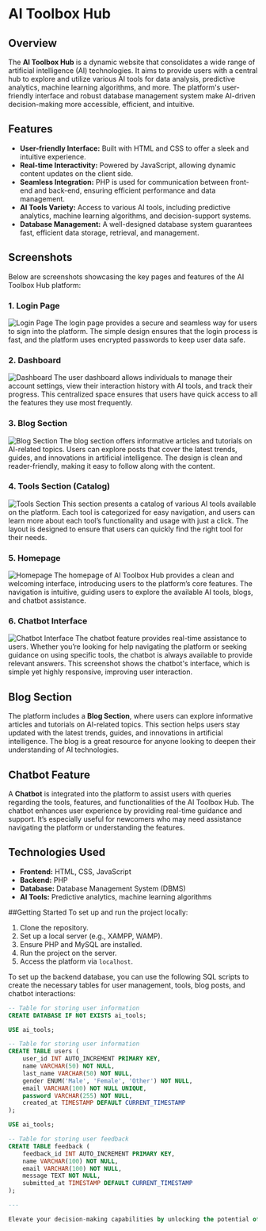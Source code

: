 # AI Toolbox Hub

## Overview
The **AI Toolbox Hub** is a dynamic website that consolidates a wide range of artificial intelligence (AI) technologies. It aims to provide users with a central hub to explore and utilize various AI tools for data analysis, predictive analytics, machine learning algorithms, and more. The platform's user-friendly interface and robust database management system make AI-driven decision-making more accessible, efficient, and intuitive.

## Features
- **User-friendly Interface:** Built with HTML and CSS to offer a sleek and intuitive experience.
- **Real-time Interactivity:** Powered by JavaScript, allowing dynamic content updates on the client side.
- **Seamless Integration:** PHP is used for communication between front-end and back-end, ensuring efficient performance and data management.
- **AI Tools Variety:** Access to various AI tools, including predictive analytics, machine learning algorithms, and decision-support systems.
- **Database Management:** A well-designed database system guarantees fast, efficient data storage, retrieval, and management.

## Screenshots
Below are screenshots showcasing the key pages and features of the AI Toolbox Hub platform:

### 1. Login Page
![Login Page](Login.png)
The login page provides a secure and seamless way for users to sign into the platform. The simple design ensures that the login process is fast, and the platform uses encrypted passwords to keep user data safe.

### 2. Dashboard
![Dashboard](dashboard.png)
The user dashboard allows individuals to manage their account settings, view their interaction history with AI tools, and track their progress. This centralized space ensures that users have quick access to all the features they use most frequently.

### 3. Blog Section
![Blog Section](Blogpg.png)
The blog section offers informative articles and tutorials on AI-related topics. Users can explore posts that cover the latest trends, guides, and innovations in artificial intelligence. The design is clean and reader-friendly, making it easy to follow along with the content.

### 4. Tools Section (Catalog)
![Tools Section](catalouge.png)
This section presents a catalog of various AI tools available on the platform. Each tool is categorized for easy navigation, and users can learn more about each tool’s functionality and usage with just a click. The layout is designed to ensure that users can quickly find the right tool for their needs.

### 5. Homepage
![Homepage](web.png)
The homepage of AI Toolbox Hub provides a clean and welcoming interface, introducing users to the platform’s core features. The navigation is intuitive, guiding users to explore the available AI tools, blogs, and chatbot assistance.

### 6. Chatbot Interface
![Chatbot Interface](chatbotpg.png)
The chatbot feature provides real-time assistance to users. Whether you’re looking for help navigating the platform or seeking guidance on using specific tools, the chatbot is always available to provide relevant answers. This screenshot shows the chatbot's interface, which is simple yet highly responsive, improving user interaction.

## Blog Section
The platform includes a **Blog Section**, where users can explore informative articles and tutorials on AI-related topics. This section helps users stay updated with the latest trends, guides, and innovations in artificial intelligence. The blog is a great resource for anyone looking to deepen their understanding of AI technologies.

## Chatbot Feature
A **Chatbot** is integrated into the platform to assist users with queries regarding the tools, features, and functionalities of the AI Toolbox Hub. The chatbot enhances user experience by providing real-time guidance and support. It’s especially useful for newcomers who may need assistance navigating the platform or understanding the features.

## Technologies Used
- **Frontend:** HTML, CSS, JavaScript
- **Backend:** PHP
- **Database:** Database Management System (DBMS)
- **AI Tools:** Predictive analytics, machine learning algorithms

  
##Getting Started
To set up and run the project locally:
1. Clone the repository.
2. Set up a local server (e.g., XAMPP, WAMP).
3. Ensure PHP and MySQL are installed.
4. Run the project on the server.
5. Access the platform via `localhost`.

To set up the backend database, you can use the following SQL scripts to create the necessary tables for user management, tools, blog posts, and chatbot interactions:

```sql
-- Table for storing user information
CREATE DATABASE IF NOT EXISTS ai_tools;

USE ai_tools;

-- Table for storing user information
CREATE TABLE users (
    user_id INT AUTO_INCREMENT PRIMARY KEY,
    name VARCHAR(50) NOT NULL,
    last_name VARCHAR(50) NOT NULL,
    gender ENUM('Male', 'Female', 'Other') NOT NULL,
    email VARCHAR(100) NOT NULL UNIQUE,
    password VARCHAR(255) NOT NULL,
    created_at TIMESTAMP DEFAULT CURRENT_TIMESTAMP
);

USE ai_tools;

-- Table for storing user feedback
CREATE TABLE feedback (
    feedback_id INT AUTO_INCREMENT PRIMARY KEY,
    name VARCHAR(100) NOT NULL,
    email VARCHAR(100) NOT NULL,
    message TEXT NOT NULL,
    submitted_at TIMESTAMP DEFAULT CURRENT_TIMESTAMP
);

---

Elevate your decision-making capabilities by unlocking the potential of AI tools through the AI Toolbox Hub—your gateway to a smarter, data-driven future.
